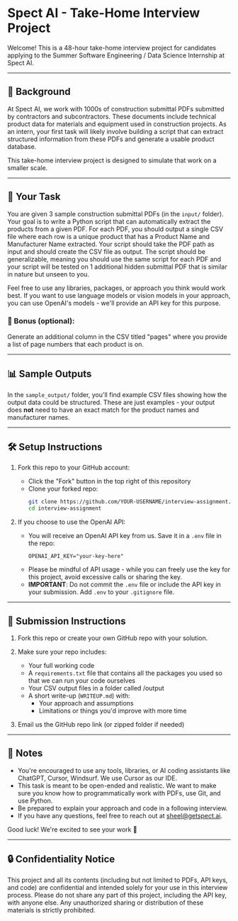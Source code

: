# Spect AI - Take-Home Interview Project

Welcome! This is a 48-hour take-home interview project for candidates applying to the Summer Software Engineering / Data Science Internship at Spect AI.

---

## 🧠 Background

At Spect AI, we work with 1000s of construction submittal PDFs submitted by contractors and subcontractors. These documents include technical product data for materials and equipment used in construction projects. As an intern, your first task will likely involve building a script that can extract structured information from these PDFs and generate a usable product database.

This take-home interview project is designed to simulate that work on a smaller scale.

---

## 📌 Your Task

You are given 3 sample construction submittal PDFs (in the `input/` folder). Your goal is to write a Python script that can automatically extract the products from a given PDF. For each PDF, you should output a single CSV file where each row is a unique product that has a Product Name and Manufacturer Name extracted. Your script should take the PDF path as input and should create the CSV file as output. The script should be generalizable, meaning you should use the same script for each PDF and your script will be tested on 1 additional hidden submittal PDF that is similar in nature but unseen to you.

Feel free to use any libraries, packages, or approach you think would work best. If you want to use language models or vision models in your approach, you can use OpenAI's models - we'll provide an API key for this purpose.

### 🔁 Bonus (optional):

Generate an additional column in the CSV titled "pages" where you provide a list of page numbers that each product is on.

---

## 📊 Sample Outputs

In the `sample_output/` folder, you'll find example CSV files showing how the output data could be structured. These are just examples - your output does **not** need to have an exact match for the product names and manufacturer names.

---

## 🛠️ Setup Instructions

1. Fork this repo to your GitHub account:

   - Click the "Fork" button in the top right of this repository
   - Clone your forked repo:
     ```bash
     git clone https://github.com/YOUR-USERNAME/interview-assignment.git
     cd interview-assignment
     ```

2. If you choose to use the OpenAI API:
   - You will receive an OpenAI API key from us. Save it in a `.env` file in the repo:
     ```
     OPENAI_API_KEY="your-key-here"
     ```
   - Please be mindful of API usage - while you can freely use the key for this project, avoid excessive calls or sharing the key.
   - **IMPORTANT**: Do not commit the `.env` file or include the API key in your submission. Add `.env` to your `.gitignore` file.

---

## 🚀 Submission Instructions

1. Fork this repo or create your own GitHub repo with your solution.

2. Make sure your repo includes:

   - Your full working code
   - A `requirements.txt` file that contains all the packages you used so that we can run your code ourselves
   - Your CSV output files in a folder called /output
   - A short write-up (`WRITEUP.md`) with:
     - Your approach and assumptions
     - Limitations or things you'd improve with more time

3. Email us the GitHub repo link (or zipped folder if needed)

---

## 🧠 Notes

- You're encouraged to use any tools, libraries, or AI coding assistants like ChatGPT, Cursor, Windsurf. We use Cursor as our IDE.
- This task is meant to be open-ended and realistic. We want to make sure you know how to programmatically work with PDFs, use Git, and use Python.
- Be prepared to explain your approach and code in a following interview.
- If you have any questions, feel free to reach out at sheel@getspect.ai.

Good luck! We're excited to see your work 🚀

---

## 🔒 Confidentiality Notice

This project and all its contents (including but not limited to PDFs, API keys, and code) are confidential and intended solely for your use in this interview process. Please do not share any part of this project, including the API key, with anyone else. Any unauthorized sharing or distribution of these materials is strictly prohibited.
